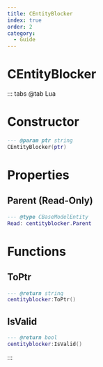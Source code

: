 ```yaml
---
title: CEntityBlocker
index: true
order: 2
category:
  - Guide
---
```


# CEntityBlocker

::: tabs
@tab Lua
# Constructor
```lua
--- @param ptr string
CEntityBlocker(ptr)
```
# Properties
## Parent (Read-Only)
```lua
--- @type CBaseModelEntity
Read: centityblocker.Parent
```
# Functions
## ToPtr
```lua
--- @return string
centityblocker:ToPtr()
```
## IsValid
```lua
--- @return bool
centityblocker:IsValid()
```

:::